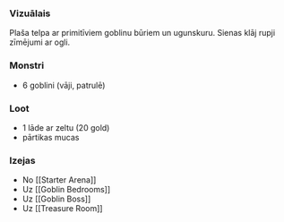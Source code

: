 ### Vizuālais
Plaša telpa ar primitīviem goblinu būriem un ugunskuru. Sienas klāj rupji zīmējumi ar ogli.

### Monstri
* 6 goblini (vāji, patrulē)

### Loot
* 1 lāde ar zeltu (20 gold)
* pārtikas mucas

### Izejas
- No [[Starter Arena]] 
- Uz [[Goblin Bedrooms]]
- Uz [[Goblin Boss]]
- Uz [[Treasure Room]] 